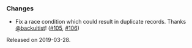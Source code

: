 ### Changes
- Fix a race condition which could result in duplicate records. Thanks [@backuitist](https://github.com/backuitist)! ([#105][#105], [#106][#106])

[#105]: https://github.com/ovotech/fs2-kafka/pull/105
[#106]: https://github.com/ovotech/fs2-kafka/pull/106

Released on 2019-03-28.
